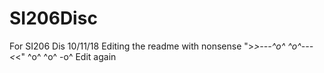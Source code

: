 # SI206Disc
For SI206 Dis 10/11/18
Editing the readme with nonsense
   ">_>---^o^ ^o^---<_<"
^o^ ^o^ -o^
Edit again
